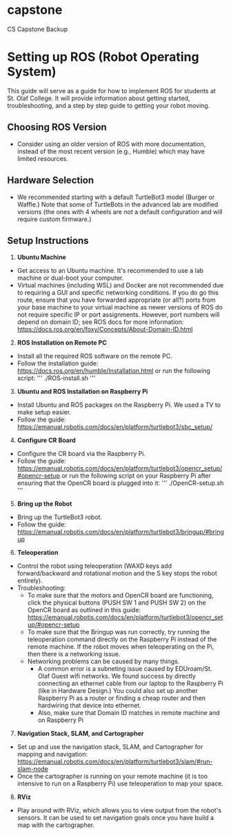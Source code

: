 # capstone
CS Capstone Backup
# Setting up ROS (Robot Operating System)
This guide will serve as a guide for how to implement ROS for students at St. Olaf College. It will provide information about getting started, troubleshooting, and a step by step guide to getting your robot moving.

## Choosing ROS Version
- Consider using an older version of ROS with more documentation, instead of the most recent version (e.g., Humble) which may have limited resources.

## Hardware Selection
- We recommended starting with a default TurtleBot3 model (Burger or Waffle.) Note that some of TurtleBots in the advanced lab are modified versions (the ones with 4 wheels are *not* a default configuration and will require custom firmware.)

## Setup Instructions

1. **Ubuntu Machine**
  - Get access to an Ubuntu machine. It's recommended to use a lab machine or dual-boot your computer.
  - Virtual machines (including WSL) and Docker are not recommended due to requiring a GUI and specific networking conditions. If you do go this route, ensure that you have forwarded appropriate (or all?) ports from your base machine to your virtual machine as newer versions of ROS do not require specific IP or port assignments. However, port numbers will depend on domain ID; see ROS docs for more information: https://docs.ros.org/en/foxy/Concepts/About-Domain-ID.html

2. **ROS Installation on Remote PC**
  - Install all the required ROS software on the remote PC.
  - Follow the installation guide: https://docs.ros.org/en/humble/Installation.html or run the following script:
'''
  ./ROS-install.sh
'''
3. **Ubuntu and ROS Installation on Raspberry Pi**
  - Install Ubuntu and ROS packages on the Raspberry Pi. We used a TV to make setup easier.
  - Follow the guide: https://emanual.robotis.com/docs/en/platform/turtlebot3/sbc_setup/

4. **Configure CR Board**
  - Configure the CR board via the Raspberry Pi.
  - Follow the guide: https://emanual.robotis.com/docs/en/platform/turtlebot3/opencr_setup/#opencr-setup or run the following script on your Raspberry Pi after ensuring that the OpenCR board is plugged into it:
'''
  ./OpenCR-setup.sh
'''

5. **Bring up the Robot**
  - Bring up the TurtleBot3 robot.
  - Follow the guide: https://emanual.robotis.com/docs/en/platform/turtlebot3/bringup/#bringup

6. **Teleoperation**
  - Control the robot using teleoperation (WAXD keys add forward/backward and rotational motion and the S key stops the robot entirely).
  - Troubleshooting:
    - To make sure that the motors and OpenCR board are functioning, click the physical buttons (PUSH SW 1 and PUSH SW 2) on the OpenCR board as outlined in this guide: https://emanual.robotis.com/docs/en/platform/turtlebot3/opencr_setup/#opencr-setup
    - To make sure that the Bringup was run correctly, try running the teleoperation command directly on the Raspberry Pi instead of the remote machine. If the robot moves when teleoperating on the Pi, then there is a networking issue.
    - Networking problems can be caused by many things. 
      - A common error is a subneting issue caused by EDUroam/St. Olaf Guest wifi networks. We found success by directly connecting an ethernet cable from our laptop to the Raspberry Pi (like in Hardware Design.) You could also set up another Raspberry Pi as a router or finding a cheap router and then hardwiring that device into ethernet.  
      - Also, make sure that Domain ID matches in remote machine and on Raspberry Pi

7. **Navigation Stack, SLAM, and Cartographer**
  - Set up and use the navigation stack, SLAM, and Cartographer for mapping and navigation: https://emanual.robotis.com/docs/en/platform/turtlebot3/slam/#run-slam-node
  - Once the cartographer is running on your remote machine (it is too intensive to run on a Raspberry Pi) use teleoperation to map your space.

8. **RViz**
  - Play around with RViz, which allows you to view output from the robot's sensors. It can be used to set navigation goals once you have build a map with the cartographer.
